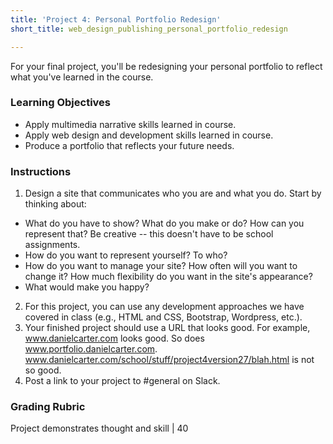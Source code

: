 ```yaml
---
title: 'Project 4: Personal Portfolio Redesign'
short_title: web_design_publishing_personal_portfolio_redesign

---
```


For your final project, you'll be redesigning your personal portfolio to reflect what you've learned in the course.

### Learning Objectives

- Apply multimedia narrative skills learned in course.
- Apply web design and development skills learned in course.
- Produce a portfolio that reflects your future needs.

### Instructions

1. Design a site that communicates who you are and what you do. Start by thinking about:
- What do you have to show? What do you make or do? How can you represent that? Be creative -- this doesn't have to be school assignments.
- How do you want to represent yourself? To who?
- How do you want to manage your site? How often will you want to change it? How much flexibility do you want in the site's appearance?
- What would make you happy?
2. For this project, you can use any development approaches we have covered in class (e.g., HTML and CSS, Bootstrap, Wordpress, etc.).
3. Your finished project should use a URL that looks good. For example, www.danielcarter.com looks good. So does www.portfolio.danielcarter.com. www.danielcarter.com/school/stuff/project4version27/blah.html is not so good.
4. Post a link to your project to #general on Slack.

### Grading Rubric

Project demonstrates thought and skill | 40
